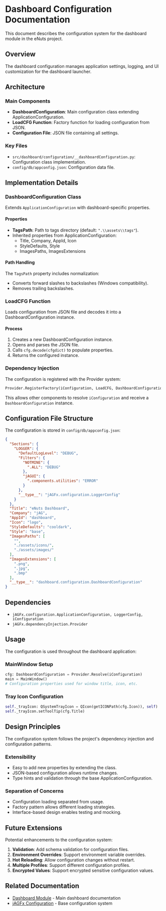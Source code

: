 # Dashboard Configuration Documentation

This document describes the configuration system for the dashboard module in the eNuts project.

## Overview

The dashboard configuration manages application settings, logging, and UI customization for the dashboard launcher.

## Architecture

### Main Components

- **DashboardConfiguration**: Main configuration class extending ApplicationConfiguration.
- **LoadCFG Function**: Factory function for loading configuration from JSON.
- **Configuration File**: JSON file containing all settings.

### Key Files

- `src/dashboard/configuration/__dashboardConfiguration.py`: Configuration class implementation.
- `config/db/appconfig.json`: Configuration data file.

## Implementation Details

### DashboardConfiguration Class

Extends `ApplicationConfiguration` with dashboard-specific properties.

#### Properties

- **TagsPath**: Path to tags directory (default: `".\\assets\\tags"`).
- Inherited properties from ApplicationConfiguration:
  - Title, Company, AppId, Icon
  - StyleDefaults, Style
  - ImagesPaths, ImagesExtensions

#### Path Handling

The `TagsPath` property includes normalization:
- Converts forward slashes to backslashes (Windows compatibility).
- Removes trailing backslashes.

### LoadCFG Function

Loads configuration from JSON file and decodes it into a DashboardConfiguration instance.

#### Process

1. Creates a new DashboardConfiguration instance.
2. Opens and parses the JSON file.
3. Calls `cfg.decode(cfgdict)` to populate properties.
4. Returns the configured instance.

### Dependency Injection

The configuration is registered with the Provider system:

```python
Provider.RegisterFactory(iConfiguration, LoadCFG, DashboardConfiguration, True)
```

This allows other components to resolve `iConfiguration` and receive a `DashboardConfiguration` instance.

## Configuration File Structure

The configuration is stored in `config/db/appconfig.json`:

```json
{
  "Sections": {
    "LOGGER": {
      "DefaultLogLevel": "DEBUG",
      "Filters": {
        "NOTMINE": {
          ".ALL": "DEBUG"
        },
        "jAGUI": {
          ".components.utilities": "ERROR"
        }
      },
      "__type__": "jAGFx.configuration.LoggerConfig"
    }
  },
  "Title": "eNuts Dashboard",
  "Company": "jAG",
  "AppId": "dashboard",
  "Icon": "logo",
  "StyleDefaults": "cooldark",
  "Style": "base",
  "ImagesPaths": [
    "",
    "./assets/icons/",
    "./assets/images/"
  ],
  "ImagesExtensions": [
    ".png",
    ".jpg",
    ".bmp"
  ],
  "__type__": "dashboard.configuration.DashboardConfiguration"
}
```

## Dependencies

- `jAGFx.configuration.ApplicationConfiguration, LoggerConfig, iConfiguration`
- `jAGFx.dependencyInjection.Provider`

## Usage

The configuration is used throughout the dashboard application:

### MainWindow Setup

```python
cfg: DashboardConfiguration = Provider.Resolve(iConfiguration)
main = MainWindow()
# Configuration properties used for window title, icon, etc.
```

### Tray Icon Configuration

```python
self._trayIcon: QSystemTrayIcon = QIcon(getICONPath(cfg.Icon)), self)
self._trayIcon.setToolTip(cfg.Title)
```

## Design Principles

The configuration system follows the project's dependency injection and configuration patterns.

### Extensibility

- Easy to add new properties by extending the class.
- JSON-based configuration allows runtime changes.
- Type hints and validation through the base ApplicationConfiguration.

### Separation of Concerns

- Configuration loading separated from usage.
- Factory pattern allows different loading strategies.
- Interface-based design enables testing and mocking.

## Future Extensions

Potential enhancements to the configuration system:

1. **Validation**: Add schema validation for configuration files.
2. **Environment Overrides**: Support environment variable overrides.
3. **Hot Reloading**: Allow configuration changes without restart.
4. **Multiple Profiles**: Support different configuration profiles.
5. **Encrypted Values**: Support encrypted sensitive configuration values.

## Related Documentation

- [Dashboard Module](readme.md) - Main dashboard documentation
- [jAGFx Configuration](../../jAGFx/configuration/readme.md) - Base configuration system
